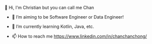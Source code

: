 👋 Hi, I'm Christian but you can call me Chan
- 👀 I’m aiming to be Software Engineer or Data Engineer!

- 🌱 I’m currently learning Kotlin, Java, etc.

- 📫 How to reach me https://www.linkedin.com/in/chanchanchong/

<!---
chanchanchong/chanchanchong is a ✨ special ✨ repository because its `README.md` (this file) appears on your GitHub profile.
You can click the Preview link to take a look at your changes.
--->
